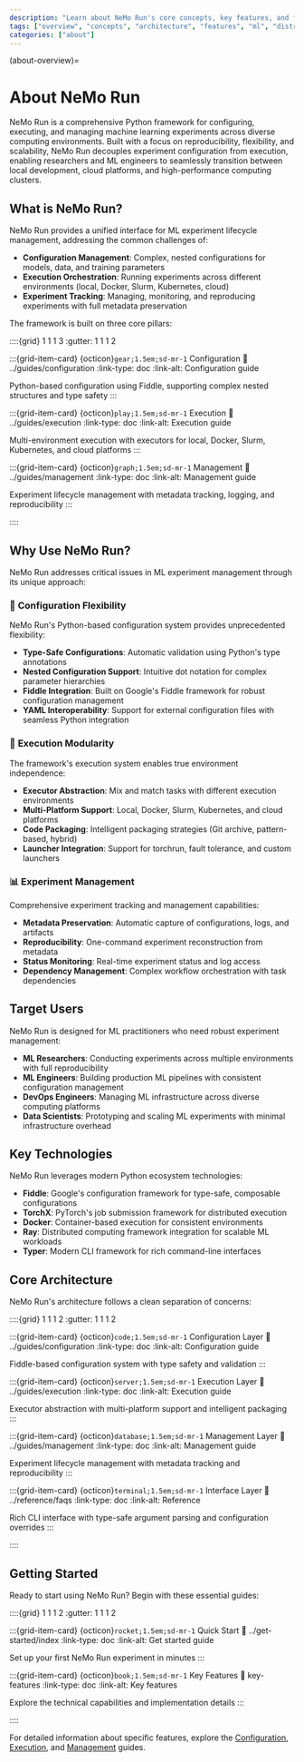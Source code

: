 ```yaml
---
description: "Learn about NeMo Run's core concepts, key features, and fundamental architecture for ML experiment management and distributed computing."
tags: ["overview", "concepts", "architecture", "features", "ml", "distributed-computing"]
categories: ["about"]
---
```


(about-overview)=

# About NeMo Run

NeMo Run is a comprehensive Python framework for configuring, executing, and managing machine learning experiments across diverse computing environments. Built with a focus on reproducibility, flexibility, and scalability, NeMo Run decouples experiment configuration from execution, enabling researchers and ML engineers to seamlessly transition between local development, cloud platforms, and high-performance computing clusters.

## What is NeMo Run?

NeMo Run provides a unified interface for ML experiment lifecycle management, addressing the common challenges of:

- **Configuration Management**: Complex, nested configurations for models, data, and training parameters
- **Execution Orchestration**: Running experiments across different environments (local, Docker, Slurm, Kubernetes, cloud)
- **Experiment Tracking**: Managing, monitoring, and reproducing experiments with full metadata preservation

The framework is built on three core pillars:

::::{grid} 1 1 1 3
:gutter: 1 1 1 2

:::{grid-item-card} {octicon}`gear;1.5em;sd-mr-1` Configuration
:link: ../guides/configuration
:link-type: doc
:link-alt: Configuration guide

Python-based configuration using Fiddle, supporting complex nested structures and type safety
:::

:::{grid-item-card} {octicon}`play;1.5em;sd-mr-1` Execution
:link: ../guides/execution
:link-type: doc
:link-alt: Execution guide

Multi-environment execution with executors for local, Docker, Slurm, Kubernetes, and cloud platforms
:::

:::{grid-item-card} {octicon}`graph;1.5em;sd-mr-1` Management
:link: ../guides/management
:link-type: doc
:link-alt: Management guide

Experiment lifecycle management with metadata tracking, logging, and reproducibility
:::

::::

## Why Use NeMo Run?

NeMo Run addresses critical issues in ML experiment management through its unique approach:

### 🔧 **Configuration Flexibility**

NeMo Run's Python-based configuration system provides unprecedented flexibility:

- **Type-Safe Configurations**: Automatic validation using Python's type annotations
- **Nested Configuration Support**: Intuitive dot notation for complex parameter hierarchies
- **Fiddle Integration**: Built on Google's Fiddle framework for robust configuration management
- **YAML Interoperability**: Support for external configuration files with seamless Python integration

### 🚀 **Execution Modularity**

The framework's execution system enables true environment independence:

- **Executor Abstraction**: Mix and match tasks with different execution environments
- **Multi-Platform Support**: Local, Docker, Slurm, Kubernetes, and cloud platforms
- **Code Packaging**: Intelligent packaging strategies (Git archive, pattern-based, hybrid)
- **Launcher Integration**: Support for torchrun, fault tolerance, and custom launchers

### 📊 **Experiment Management**

Comprehensive experiment tracking and management capabilities:

- **Metadata Preservation**: Automatic capture of configurations, logs, and artifacts
- **Reproducibility**: One-command experiment reconstruction from metadata
- **Status Monitoring**: Real-time experiment status and log access
- **Dependency Management**: Complex workflow orchestration with task dependencies

## Target Users

NeMo Run is designed for ML practitioners who need robust experiment management:

- **ML Researchers**: Conducting experiments across multiple environments with full reproducibility
- **ML Engineers**: Building production ML pipelines with consistent configuration management
- **DevOps Engineers**: Managing ML infrastructure across diverse computing platforms
- **Data Scientists**: Prototyping and scaling ML experiments with minimal infrastructure overhead

## Key Technologies

NeMo Run leverages modern Python ecosystem technologies:

- **Fiddle**: Google's configuration framework for type-safe, composable configurations
- **TorchX**: PyTorch's job submission framework for distributed execution
- **Docker**: Container-based execution for consistent environments
- **Ray**: Distributed computing framework integration for scalable ML workloads
- **Typer**: Modern CLI framework for rich command-line interfaces

## Core Architecture

NeMo Run's architecture follows a clean separation of concerns:

::::{grid} 1 1 1 2
:gutter: 1 1 1 2

:::{grid-item-card} {octicon}`code;1.5em;sd-mr-1` Configuration Layer
:link: ../guides/configuration
:link-type: doc
:link-alt: Configuration guide

Fiddle-based configuration system with type safety and validation
:::

:::{grid-item-card} {octicon}`server;1.5em;sd-mr-1` Execution Layer
:link: ../guides/execution
:link-type: doc
:link-alt: Execution guide

Executor abstraction with multi-platform support and intelligent packaging
:::

:::{grid-item-card} {octicon}`database;1.5em;sd-mr-1` Management Layer
:link: ../guides/management
:link-type: doc
:link-alt: Management guide

Experiment lifecycle management with metadata tracking and reproducibility
:::

:::{grid-item-card} {octicon}`terminal;1.5em;sd-mr-1` Interface Layer
:link: ../reference/faqs
:link-type: doc
:link-alt: Reference

Rich CLI interface with type-safe argument parsing and configuration overrides
:::

::::

## Getting Started

Ready to start using NeMo Run? Begin with these essential guides:

::::{grid} 1 1 1 2
:gutter: 1 1 1 2

:::{grid-item-card} {octicon}`rocket;1.5em;sd-mr-1` Quick Start
:link: ../get-started/index
:link-type: doc
:link-alt: Get started guide

Set up your first NeMo Run experiment in minutes
:::

:::{grid-item-card} {octicon}`book;1.5em;sd-mr-1` Key Features
:link: key-features
:link-type: doc
:link-alt: Key features

Explore the technical capabilities and implementation details
:::

::::

For detailed information about specific features, explore the [Configuration](../guides/configuration), [Execution](../guides/execution), and [Management](../guides/management) guides.
